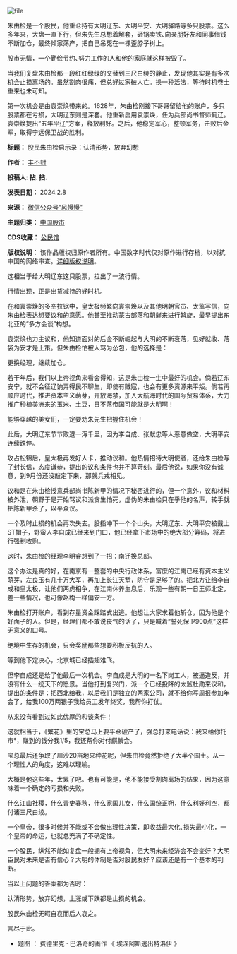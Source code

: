 ![file](https://chinadigitaltimes.net/chinese/files/2024/02/image-1707386710255.png)


朱由检是一个股民，他重仓持有大明辽东、大明平安、大明驿路等多只股票。这么多年来，大盘一直下行，但朱先生总想着解套，砸锅卖铁､向亲朋好友和同事借钱不断加仓，最终倾家荡产，把自己吊死在一棵歪脖子树上。


股市无情，一个勤俭节约､努力工作的人和他的家庭就这样被毁了。


当我们复盘朱由检那一段红红绿绿的交替到三尺白绫的静止，发现他其实是有多次机会止损离场的。虽然割肉很痛，但总好过家破人亡。换一种活法，等待时机卷土重来也未可知。


第一次机会是由袁崇焕带来的。1628年，朱由检刚接下哥哥留给他的账户，多只股票都在亏损，大明辽东则是深套。他重新启用袁崇焕，任为兵部尚书督师蓟辽。袁崇焕提出“五年平辽”方案，释放利好。之后，他稳定军心，整顿军务，击败后金军，取得宁远保卫战的胜利。




**标题：** 股民朱由检启示录：认清形势，放弃幻想  

**作者：** [丰不封](https://chinadigitaltimes.net/space/风慢慢)  

**投稿人: 拈. 拈.**   

**发表日期：** 2024.2.8  

**来源：** [微信公众号“风慢慢”](https://mp.weixin.qq.com/s/OGa3Ucin3Af-Lbw1p9X_gg)  

**主题归类：** [中国股市](https://chinadigitaltimes.net/space/中国股市)  

**CDS收藏：** [公民馆](https://chinadigitaltimes.net/space/%E5%85%AC%E6%B0%91%E9%A6%86)  

**版权说明：** 该作品版权归原作者所有。中国数字时代仅对原作进行存档，以对抗中国的网络审查。[详细版权说明](https://chinadigitaltimes.net/chinese/copyright)。


这相当于给大明辽东这只股票，拉出了一波行情。


行情出现，正是出货减持的好时机。


在和袁崇焕的多空拉锯中，皇太极频繁向袁崇焕以及其他明朝官员、太监写信，向朱由检表达想要议和的意愿。他甚至推动蒙古部落和朝鲜来进行斡旋，最早提出东北亚的“多方会谈”构想。


袁崇焕也力主议和，他知道面对的后金不断崛起与大明的不断衰落，见好就收、落袋为安才是上策。但朱由检怕被人骂为怂包，他的选择是：


更换经理，继续加仓。


若干年后，我们以上帝视角来看会得知，这是朱由检一生中最好的机会。倘若辽东安宁，就不会征辽饷弄得民不聊生，即使有贼寇，也会有更多资源来平叛。倘若再顺应时代，推进资本主义萌芽，开放海禁，加入大航海时代的国际贸易体系，大力推广种植美洲来的玉米、土豆，日不落帝国可能就是大明啊！


能够穿越的美女们，一定要劝朱先生把握住机会！


此后，大明辽东节节败退一泻千里，因为李自成、张献忠等人恶意做空，大明平安连续跌停。


攻占松锦后，皇太极再发好人卡，推动议和。他热情招待大明使者，还给朱由检写了封长信，态度谦恭，提出的议和条件也并不算苛刻。最后他说，如果你没有诚意，到9月份还没敲定下来，那就兵戎相见。


议和是在朱由检授意兵部尚书陈新甲的情况下秘密进行的，但一个意外，议和材料被外泄，朝野于是开始骂议和派贪生怕死，虚伪的朱由检只在乎他的名声，转手就把陈新甲杀了，以平众议。


一个及时止损的机会再次失去。股指冲下一个个山头，大明辽东、大明平安被戴上ST帽子，野蛮人李自成已经来到门口，他已经拿下市场中的绝大部分筹码，将进行强制收购。


这时，朱由检的经理李明睿想到了一招：南迁换总部。


这个办法是真的好，在南京有一整套的中央行政体系，富庶的江南已经有资本主义萌芽，左良玉有几十万大军，再加上长江天堑，防守是足够了的。把北方让给李自成和皇太极，让他们两虎相争，在江南休养生息后，乐观一些有朝一日王师北定，差一些情况，也可像赵构一样偏安一方。


朱由检打开账户，看到存量资金踩踏式出逃。他想让大家求着他斩仓，因为他是个好面子的人。但是，经理们都不敢说丧气的话了，只是喊着“誓死保卫900点”这样无意义的口号。


绝境中生存的机会，只会奖励那些想要积极反抗的人。


等到他下定决心，北京城已经插翅难飞。


但李自成还是给了他最后一次机会。李自成是大明的一名下岗工人，被逼造反，并没有什么一统天下的愿景。当他打到复兴门，派一个已经投降的太监杜勋来议和，提出的条件是：把西北给我，以后我们是独立的两家公司，就不给你写周报参加年会了，给我100万两银子我给员工发年终奖，我帮你打仗。


从来没有看到过如此优厚的和谈条件！


这就相当于，《繁花》里的宝总马上要平仓破产了，强总打来电话说：我来给你托市°，赚到的钱分我1/5，我还帮你对付麒麟会。


宝总最后还争取了川沙20亩地来种花呢，但朱由检竟然拒绝了大半个国土。从一个理性人的角度，这难以理喻。


大概是他这些年，太累了吧。也有可能是，他不能接受割肉离场的结果，因为这意味着一个确定的亏损和失败。


什么江山社稷，什么青史春秋，什么家国儿女，什么国统正朔，什么利好利空，都付诸三尺白绫。


一个皇帝，很多时候并不能或不会做出理性决策，即收益最大化､损失最小化，一个皇帝的命运，也就总充满了不确定性。


一个股民，纵然不能如复盘一般拥有上帝视角，但大明未来经济会不会变好？大明臣民对未来是否有信心？大明的体制是否对股民友好？应该还是有一个基本的判断。


当以上问题的答案都为否时：


认清形势，放弃幻想，上涨或下跌都是止损的机会。


股民朱由检无暇自哀而后人哀之。


言尽于此。


* 题图 ： 费德里克 · 巴洛奇的画作 《 埃涅阿斯逃出特洛伊 》
